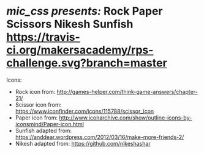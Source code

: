 *mic_css presents:*
**Rock Paper Scissors**
Nikesh Sunfish https://travis-ci.org/makersacademy/rps-challenge.svg?branch=master
===================

Icons:
* Rock icon from: http://games-helper.com/think-game-answers/chapter-21/
* Scissor icon from: https://www.iconfinder.com/icons/115788/scissor_icon
* Paper icon from: http://www.iconarchive.com/show/outline-icons-by-iconsmind/Paper-icon.html
* Sunfish adapted from: https://anddear.wordpress.com/2012/03/16/make-more-friends-2/
* Nikesh adapted from: https://github.com/nikeshashar
